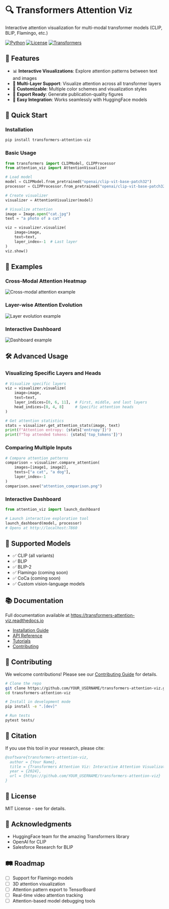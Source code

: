 # 🔍 Transformers Attention Viz

Interactive attention visualization for multi-modal transformer models (CLIP, BLIP, Flamingo, etc.)

[![Python](https://img.shields.io/badge/python-3.8+-blue.svg)](https://www.python.org/downloads/)
[![License](https://img.shields.io/badge/license-MIT-green.svg)](LICENSE)
[![Transformers](https://img.shields.io/badge/transformers-4.30+-orange.svg)](https://github.com/huggingface/transformers)

## 🎯 Features

- 📊 **Interactive Visualizations**: Explore attention patterns between text and images
- 🔄 **Multi-Layer Support**: Visualize attention across all transformer layers
- 🎨 **Customizable**: Multiple color schemes and visualization styles
- 📸 **Export Ready**: Generate publication-quality figures
- 🚀 **Easy Integration**: Works seamlessly with HuggingFace models

## 🚀 Quick Start

### Installation

```bash
pip install transformers-attention-viz
```

### Basic Usage

```python
from transformers import CLIPModel, CLIPProcessor
from attention_viz import AttentionVisualizer

# Load model
model = CLIPModel.from_pretrained("openai/clip-vit-base-patch32")
processor = CLIPProcessor.from_pretrained("openai/clip-vit-base-patch32")

# Create visualizer
visualizer = AttentionVisualizer(model)

# Visualize attention
image = Image.open("cat.jpg")
text = "a photo of a cat"

viz = visualizer.visualize(
    image=image,
    text=text,
    layer_index=-1  # Last layer
)
viz.show()
```

## 📸 Examples

### Cross-Modal Attention Heatmap

![Cross-modal attention example](docs/images/cross_attention_example.png)

### Layer-wise Attention Evolution

![Layer evolution example](docs/images/layer_evolution_example.png)

### Interactive Dashboard

![Dashboard example](docs/images/dashboard_example.png)

## 🛠️ Advanced Usage

### Visualizing Specific Layers and Heads

```python
# Visualize specific layers
viz = visualizer.visualize(
    image=image,
    text=text,
    layer_indices=[0, 6, 11],  # First, middle, and last layers
    head_indices=[0, 4, 8]     # Specific attention heads
)

# Get attention statistics
stats = visualizer.get_attention_stats(image, text)
print(f"Attention entropy: {stats['entropy']}")
print(f"Top attended tokens: {stats['top_tokens']}")
```

### Comparing Multiple Inputs

```python
# Compare attention patterns
comparison = visualizer.compare_attention(
    images=[image1, image2],
    texts=["a cat", "a dog"],
    layer_index=-1
)
comparison.save("attention_comparison.png")
```

### Interactive Dashboard

```python
from attention_viz import launch_dashboard

# Launch interactive exploration tool
launch_dashboard(model, processor)
# Opens at http://localhost:7860
```

## 🔧 Supported Models

- ✅ CLIP (all variants)
- ✅ BLIP
- ✅ BLIP-2
- ✅ Flamingo (coming soon)
- ✅ CoCa (coming soon)
- ✅ Custom vision-language models

## 📚 Documentation

Full documentation available at <https://transformers-attention-viz.readthedocs.io>

- [Installation Guide](docs/installation.md)
- [API Reference](docs/api_reference.md)
- [Tutorials](docs/tutorials.md)
- [Contributing](CONTRIBUTING.md)

## 🤝 Contributing

We welcome contributions! Please see our [Contributing Guide](CONTRIBUTING.md) for details.

```bash
# Clone the repo
git clone https://github.com/YOUR_USERNAME/transformers-attention-viz.git
cd transformers-attention-viz

# Install in development mode
pip install -e ".[dev]"

# Run tests
pytest tests/
```

## 📖 Citation

If you use this tool in your research, please cite:

```bibtex
@software{transformers-attention-viz,
  author = {Your Name},
  title = {Transformers Attention Viz: Interactive Attention Visualization for Multi-Modal Transformers},
  year = {2024},
  url = {https://github.com/YOUR_USERNAME/transformers-attention-viz}
}
```

## 📄 License

MIT License - see <LICENSE> for details.

## 🙏 Acknowledgments

- HuggingFace team for the amazing Transformers library
- OpenAI for CLIP
- Salesforce Research for BLIP

## 🛤️ Roadmap

- [ ] Support for Flamingo models
- [ ] 3D attention visualization
- [ ] Attention pattern export to TensorBoard
- [ ] Real-time video attention tracking
- [ ] Attention-based model debugging tools
